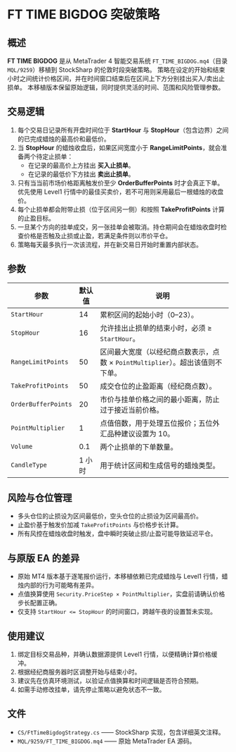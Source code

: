 # FT TIME BIGDOG 突破策略

## 概述
**FT TIME BIGDOG** 是从 MetaTrader 4 智能交易系统 `FT_TIME_BIGDOG.mq4`（目录 `MQL/9259`）移植到 StockSharp 的伦敦时段突破策略。
策略在设定的开始和结束小时之间统计价格区间，并在时间窗口结束后在区间上下方分别挂出买入/卖出止损单。
本移植版本保留原始逻辑，同时提供灵活的时间、范围和风险管理参数。

## 交易逻辑
1. 每个交易日记录所有开盘时间位于 **StartHour** 与 **StopHour**（包含边界）之间的已完成蜡烛的最高价和最低价。
2. 当 **StopHour** 的蜡烛收盘后，如果区间宽度小于 **RangeLimitPoints**，就会准备两个待定止损单：
   - 在记录的最高价上方挂出 **买入止损单**。
   - 在记录的最低价下方挂出 **卖出止损单**。
3. 只有当当前市场价格距离触发价至少 **OrderBufferPoints** 时才会真正下单。优先使用 Level1 行情中的最佳买卖价，若不可用则采用最后一根蜡烛的收盘价。
4. 每个止损单都会附带止损（位于区间另一侧）和按照 **TakeProfitPoints** 计算的止盈目标。
5. 一旦某个方向的挂单成交，另一张挂单会被取消。持仓期间会在蜡烛收盘时检查价格是否触及止损或止盈，若满足条件则以市价平仓。
6. 策略每天最多执行一次该流程，并在新交易日开始时重置内部状态。

## 参数
| 参数 | 默认值 | 说明 |
|------|--------|------|
| `StartHour` | 14 | 累积区间的起始小时（0–23）。 |
| `StopHour` | 16 | 允许挂出止损单的结束小时，必须 ≥ `StartHour`。 |
| `RangeLimitPoints` | 50 | 区间最大宽度（以经纪商点数表示，点数 × `PointMultiplier`）。超出该值则不下单。 |
| `TakeProfitPoints` | 50 | 成交仓位的止盈距离（经纪商点数）。 |
| `OrderBufferPoints` | 20 | 市价与挂单价格之间的最小距离，防止过于接近当前价格。 |
| `PointMultiplier` | 1 | 点值倍数，用于处理五位报价；五位外汇品种建议设置为 10。 |
| `Volume` | 0.1 | 两个止损单的下单数量。 |
| `CandleType` | 1 小时 | 用于统计区间和生成信号的蜡烛类型。 |

## 风险与仓位管理
- 多头仓位的止损设为区间最低价，空头仓位的止损设为区间最高价。
- 止盈价基于触发价加减 `TakeProfitPoints` 与价格步长计算。
- 所有风控在蜡烛收盘时触发，盘中瞬时突破止损/止盈可能导致延迟平仓。

## 与原版 EA 的差异
- 原始 MT4 版本基于逐笔报价运行，本移植依赖已完成蜡烛与 Level1 行情，蜡烛内部的行为可能略有差异。
- 点值换算使用 `Security.PriceStep × PointMultiplier`，实盘前请确认价格步长配置正确。
- 仅支持 `StartHour <= StopHour` 的时间窗口，跨越午夜的设置暂未实现。

## 使用建议
1. 绑定目标交易品种，并确认数据源提供 Level1 行情，以便精确计算价格缓冲。
2. 根据经纪商服务器时区调整开始与结束小时。
3. 建议先在仿真环境测试，以验证点值换算和时间逻辑是否符合预期。
4. 如需手动修改挂单，请先停止策略以避免状态不一致。

## 文件
- `CS/FtTimeBigdogStrategy.cs` —— StockSharp 实现，包含详细英文注释。
- `MQL/9259/FT_TIME_BIGDOG.mq4` —— 原始 MetaTrader EA 源码。
